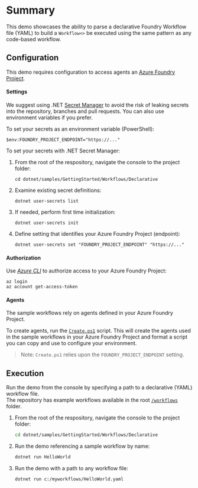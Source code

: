 ﻿# Summary

This demo showcases the ability to parse a declarative Foundry Workflow file (YAML) to build a `Workflow<>`
be executed using the same pattern as any code-based workflow.

## Configuration

This demo requires configuration to access agents an [Azure Foundry Project](https://learn.microsoft.com/azure/ai-foundry).

#### Settings

We suggest using .NET [Secret Manager](https://learn.microsoft.com/en-us/aspnet/core/security/app-secrets) 
to avoid the risk of leaking secrets into the repository, branches and pull requests. 
You can also use environment variables if you prefer.

To set your secrets as an environment variable (PowerShell):

```pwsh
$env:FOUNDRY_PROJECT_ENDPOINT="https://..."
```

To set your secrets with .NET Secret Manager:

1. From the root of the respository, navigate the console to the project folder:

    ```
    cd dotnet/samples/GettingStarted/Workflows/Declarative
    ```

2. Examine existing secret definitions:

    ```
    dotnet user-secrets list
    ```

3. If needed, perform first time initialization:

    ```
    dotnet user-secrets init
    ```

4. Define setting that identifies your Azure Foundry Project (endpoint):

    ```
    dotnet user-secrets set "FOUNDRY_PROJECT_ENDPOINT" "https://..."
    ```

#### Authorization

Use [_Azure CLI_](https://learn.microsoft.com/cli/azure/authenticate-azure-cli) to authorize access to your Azure Foundry Project:

```
az login
az account get-access-token
```

#### Agents

The sample workflows rely on agents defined in your Azure Foundry Project.

To create agents, run the [`Create.ps1`](../../../../../workflows/) script.
This will create the agents used in the sample workflows in your Azure Foundry Project and format a script you can copy and use to configure your environment.

> Note: `Create.ps1` relies upon the `FOUNDRY_PROJECT_ENDPOINT` setting.

## Execution

Run the demo from the console by specifying a path to a declarative (YAML) workflow file.  
The repository has example workflows available in the root [`/workflows`](../../../../../workflows) folder.

1. From the root of the respository, navigate the console to the project folder:

    ```sh
    cd dotnet/samples/GettingStarted/Workflows/Declarative
    ```

2. Run the demo referencing a sample workflow by name:

    ```sh
    dotnet run HelloWorld
    ```

3. Run the demo with a path to any workflow file:

    ```sh
    dotnet run c:/myworkflows/HelloWorld.yaml
    ```

